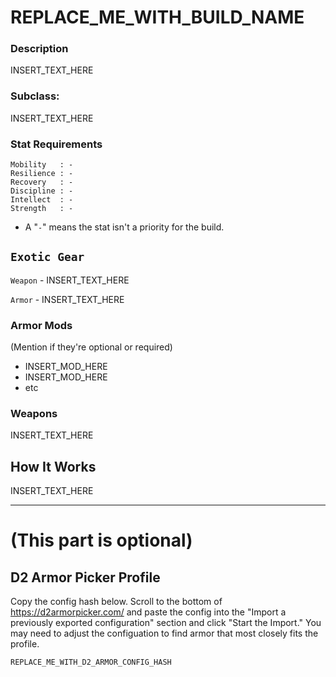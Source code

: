 # REPLACE_ME_WITH_BUILD_NAME

### Description
INSERT_TEXT_HERE

### Subclass: 
INSERT_TEXT_HERE

### Stat Requirements
``` 
Mobility   : -
Resilience : -
Recovery   : -
Discipline : -
Intellect  : -
Strength   : -
```
* A "`-`" means the stat isn't a priority for the build.

## `Exotic Gear`
`Weapon` - INSERT_TEXT_HERE

`Armor` - INSERT_TEXT_HERE
### Armor Mods
(Mention if they're optional or required)
* INSERT_MOD_HERE
* INSERT_MOD_HERE
* etc

### Weapons
INSERT_TEXT_HERE

## How It Works
INSERT_TEXT_HERE

----
# (This part is optional)
## D2 Armor Picker Profile

Copy the config hash below. Scroll to the bottom of <https://d2armorpicker.com/> and paste the config into the "Import a previously exported configuration" section and click "Start the Import."  You may need to adjust the configuation to find armor that most closely fits the profile.

```REPLACE_ME_WITH_D2_ARMOR_CONFIG_HASH```

